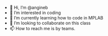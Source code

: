 - 👋 Hi, I’m @angineb
- 👀 I’m interested in coding
- 🌱 I’m currently learning how to code in MPLAB
- 💞️ I’m looking to collaborate on this class
- 📫 How to reach me is by teams.

<!---
angineb/angineb is a ✨ special ✨ repository because its `README.md` (this file) appears on your GitHub profile.
You can click the Preview link to take a look at your changes.
--->
